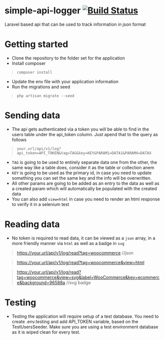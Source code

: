 # simple-api-logger [![Build Status](https://travis-ci.org/ionutcalara/simple-api-log.svg?branch=master)](https://travis-ci.org/ionutcalara/simple-api-log)
Laravel based api that can be used to track information in json format

# Getting started

* Clone the repository to the folder set for the application
* Install composer
>`composer install`
* Update the env file with your application information
* Run the migrations and seed
>`php artisan migrate --seed`

# Sending data

* The api gets authenticated via a token you will be able to find in the users table under the api_token column. Just apend that to the query as follows
>`your.url/api/v1/log?api_token=API_TOKEN&tag=TAG&key=KEY&PARAM1=DATA1&PARAMX=DATAX`
* `TAG` is going to be used to entirely separate data one from the other, the same way like a table does, consider it as the table or collection anem
* `KEY` is going to be used as the primary id, in case you need to update something you can set the same key and the info will be overwritten.
* All other params are going to be added as an entry to the data as well as a created param which will automatically be populated with the created data
* You can also add `view=html` in case you need to render an html response to verify it in a selenium test

# Reading data

* No token is required to read data, it can be viewed as a `json` array, in a more friendly manner via `html` as well as a badge in `svg`

>https://your.url/api/v1/log/read?tag=woocommerce //json

>https://your.url/api/v1/log/read?tag=woocommerce&view=html 

>https://your.url/api/v1/log/read?tag=woocommerce&view=svg&label=WooCommerce&key=ecommerce&background=96588a //svg badge


# Testing 

* Testing the application will require setup of a test database. You need to create .env.testing and add API_TOKEN variable, based on the TestUsersSeeder. Make sure you are using a test environment database as it is wiped clean for every test.